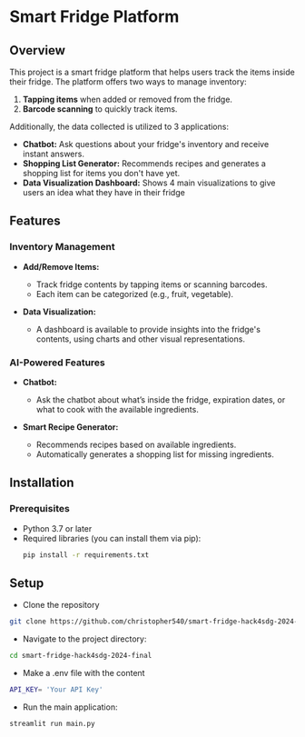 # Smart Fridge Platform

## Overview

This project is a smart fridge platform that helps users track the items inside their fridge. The platform offers two ways to manage inventory:  
1. **Tapping items** when added or removed from the fridge.  
2. **Barcode scanning** to quickly track items.  

Additionally, the data collected is utilized to 3 applications:  
- **Chatbot:** Ask questions about your fridge's inventory and receive instant answers.  
- **Shopping List Generator:** Recommends recipes and generates a shopping list for items you don't have yet.
- **Data Visualization Dashboard:** Shows 4 main visualizations to give users an idea what they have in their fridge

## Features

### Inventory Management
- **Add/Remove Items:**
  - Track fridge contents by tapping items or scanning barcodes.
  - Each item can be categorized (e.g., fruit, vegetable).
  
- **Data Visualization:**
  - A dashboard is available to provide insights into the fridge's contents, using charts and other visual representations.

### AI-Powered Features
- **Chatbot:** 
  - Ask the chatbot about what’s inside the fridge, expiration dates, or what to cook with the available ingredients.
  
- **Smart Recipe Generator:**
  - Recommends recipes based on available ingredients.
  - Automatically generates a shopping list for missing ingredients.

## Installation

### Prerequisites
- Python 3.7 or later
- Required libraries (you can install them via pip):
  ```bash
  pip install -r requirements.txt

## Setup
- Clone the repository
```bash
git clone https://github.com/christopher540/smart-fridge-hack4sdg-2024-final.git
```
- Navigate to the project directory:
```bash
cd smart-fridge-hack4sdg-2024-final
```
- Make a .env file with the content
```bash
API_KEY= 'Your API Key'
```
- Run the main application:
```bash
streamlit run main.py
```




